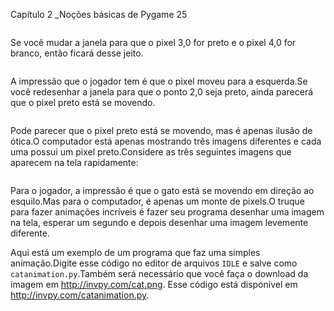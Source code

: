 Capítulo 2 _Noções básicas de Pygame 25

![]()

Se você mudar a janela para que o pixel 3,0 for preto e o pixel 4,0 for branco, então ficará desse jeito.

![]()

A impressão que o jogador tem é que o pixel moveu para a esquerda.Se você redesenhar a janela para que o ponto 2,0 seja preto, ainda parecerá que o pixel preto está se movendo.

![]()

Pode parecer que o pixel preto está se movendo, mas é apenas ilusão de ótica.O computador está apenas mostrando três imagens diferentes e cada uma possui um pixel preto.Considere as três seguintes imagens que aparecem na tela rapidamente:

![]()

Para o jogador, a impressão é que o gato está se movendo em direção ao esquilo.Mas para o computador, é apenas um monte de pixels.O truque para fazer animações incríveis é fazer seu programa desenhar uma imagem na tela, esperar um segundo e depois desenhar uma imagem levemente diferente.

Aqui está um exemplo de um programa que faz uma simples animação.Digite esse código no editor de arquivos `IDLE`  e salve como `catanimation.py`.Também será necessário que você faça o download da imagem em http://invpy.com/cat.png. Esse código está disponível em http://invpy.com/catanimation.py.